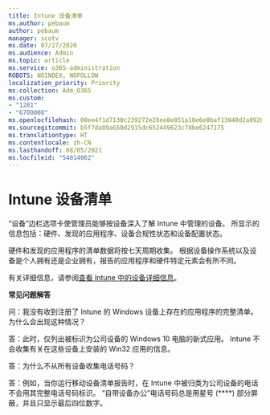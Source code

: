 ```yaml
---
title: Intune 设备清单
ms.author: pebaum
author: pebaum
manager: scotv
ms.date: 07/27/2020
ms.audience: Admin
ms.topic: article
ms.service: o365-administration
ROBOTS: NOINDEX, NOFOLLOW
localization_priority: Priority
ms.collection: Adm_O365
ms.custom:
- "1281"
- "6700008"
ms.openlocfilehash: 00ee4f1d7130c239272e28ee8e051a18e6e0baf13040d2a892866be5900adfaf
ms.sourcegitcommit: b5f7da89a650d2915dc652449623c78be6247175
ms.translationtype: HT
ms.contentlocale: zh-CN
ms.lasthandoff: 08/05/2021
ms.locfileid: "54014062"
---
```

# <a name="intune-device-inventory"></a>Intune 设备清单

“设备”边栏选项卡使管理员能够按设备深入了解 Intune 中管理的设备。 所显示的信息包括：硬件、发现的应用程序、设备合规性状态和设备配置状态。

硬件和发现的应用程序的清单数据将按七天周期收集。 根据设备操作系统以及设备是个人拥有还是企业拥有，报告的应用程序和硬件特定元素会有所不同。

有关详细信息，请参阅[查看 Intune 中的设备详细信息](https://docs.microsoft.com/intune/device-inventory)。

**常见问题解答**

问：我没有收到注册了 Intune 的 Windows 设备上存在的应用程序的完整清单。为什么会出现这种情况？

答：此时，仅列出被标识为公司设备的 Windows 10 电脑的新式应用。 Intune 不会收集有关在这些设备上安装的 Win32 应用的信息。

答：为什么不从所有设备收集电话号码？

答：例如，当你运行移动设备清单报告时，在 Intune 中被归类为公司设备的电话不会用其完整电话号码标识。 “自带设备办公”电话号码总是用星号 (****) 部分屏蔽，并且只显示最后四位数字。